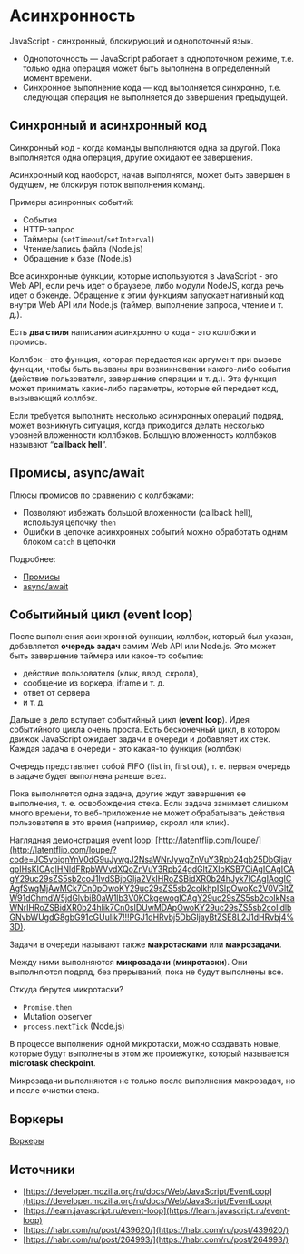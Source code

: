 # Асинхронность

JavaScript - синхронный, блокирующий и однопоточный язык.

* Однопоточность — JavaScript работает в однопоточном режиме, т.е. только одна операция может быть выполнена в определенный момент времени.
* Синхронное выполнение кода — код выполняется синхронно, т.е. следующая операция не выполняется до завершения предыдущей.

## Синхронный и асинхронный код

Синхронный код - когда команды выполняются одна за другой. Пока выполняется одна операция, другие ожидают ее завершения.

Асинхронный код наоборот, начав выполнятся, может быть завершен в будущем, не блокируя поток выполнения команд.

Примеры асинронных событий:

* События
* HTTP-запрос
* Таймеры (`setTimeout`/`setInterval`)
* Чтение/запись файла (Node.js)
* Обращение к базе (Node.js)

Все асинхронные функции, которые используются в JavaScript - это Web API, если речь идет о браузере, либо модули NodeJS, когда речь идет о бэкенде. Обращение к этим функциям запускает нативный код внутри Web API или Node.js (таймер, выполнение запроса, чтение и т. д.).

Есть **два стиля** написания асинхронного кода - это коллбэки и промисы.

Коллбэк - это функция, которая передается как аргумент при вызове функции, чтобы быть вызваны при возникновении какого-либо события (действие пользователя, завершение операции и т. д.). Эта функция может принимать какие-либо параметры, которые ей передает код, вызывающий коллбэк.

Если требуется выполнить несколько асинхронных операций подряд, может возникнуть ситуация, когда приходится делать несколько уровней вложенности коллбэков. Большую вложенность коллбэков называют “**callback hell**”.

## Промисы, async/await

Плюсы промисов по сравнению с коллбэками:

* Позволяют избежать большой вложенности (callback hell), используя цепочку `then`
* Ошибки в цепочке асинхронных событий можно обработать одним блоком `catch` в цепочки

Подробнее:

* [Промисы](promises.md)
* [async/await](async-await.md)

## Событийный цикл (event loop)

После выполнения асинхронной функции, коллбэк, который был указан, добавляется **очередь задач** самим Web API или Node.js. Это может быть завершение таймера или какое-то событие:

* действие пользователя (клик, ввод, скролл),
* сообщение из воркера, iframe и т. д.
* ответ от сервера
* и т. д.

Дальше в дело вступает событийный цикл (**event loop**). Идея событийного цикла очень проста. Есть бесконечный цикл, в котором движок JavaScript ожидает задачи в очереди и добавляет их стек. Каждая задача в очереди - это какая-то функция (коллбэк)

Очередь представляет собой FIFO (fist in, first out), т. е. первая очередь в задаче будет выполнена раньше всех.

Пока выполняется одна задача, другие ждут завершения ее выполнения, т. е. освобождения стека. Если задача занимает слишком много времени, то веб-приложение не может обрабатывать действия пользователя в это время (например, скролл или клик).

Наглядная демонстрация event loop: [http://latentflip.com/loupe/](http://latentflip.com/loupe/?code=JC5vbignYnV0dG9uJywgJ2NsaWNrJywgZnVuY3Rpb24gb25DbGljaygpIHsKICAgIHNldFRpbWVvdXQoZnVuY3Rpb24gdGltZXIoKSB7CiAgICAgICAgY29uc29sZS5sb2coJ1lvdSBjbGlja2VkIHRoZSBidXR0b24hJyk7ICAgIAogICAgfSwgMjAwMCk7Cn0pOwoKY29uc29sZS5sb2coIkhpISIpOwoKc2V0VGltZW91dChmdW5jdGlvbiB0aW1lb3V0KCkgewogICAgY29uc29sZS5sb2coIkNsaWNrIHRoZSBidXR0b24hIik7Cn0sIDUwMDApOwoKY29uc29sZS5sb2coIldlbGNvbWUgdG8gbG91cGUuIik7!!!PGJ1dHRvbj5DbGljayBtZSE8L2J1dHRvbj4%3D).

Задачи в очереди называют также **макротасками** или **макрозадачи**.

Между ними выполняются **микрозадачи** (**микротаски**). Они выполняются подряд, без прерываний, пока не будут выполнены все.

Откуда берутся микротаски?

* `Promise.then`
* Mutation observer
* `process.nextTick` (Node.js)

В процессе выполнения одной микротаски, можно создавать новые, которые будут выполнены в этом же промежутке, который называется **microtask checkpoint**.

Микрозадачи выполняются не только после выполнения макрозадач, но и после очистки стека.

## Воркеры

[Воркеры](workers.md)

## Источники

* [https://developer.mozilla.org/ru/docs/Web/JavaScript/EventLoop](https://developer.mozilla.org/ru/docs/Web/JavaScript/EventLoop)
* [https://learn.javascript.ru/event-loop](https://learn.javascript.ru/event-loop)
* [https://habr.com/ru/post/439620/](https://habr.com/ru/post/439620/)
* [https://habr.com/ru/post/264993/](https://habr.com/ru/post/264993/)
